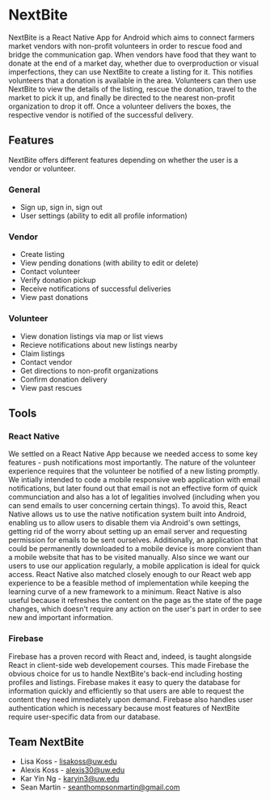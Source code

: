 # NextBite
NextBite is a React Native App for Android which aims to connect farmers market vendors with non-profit volunteers in order to rescue food and bridge the communication gap. When vendors have food that they want to donate at the end of a market day, whether due to overproduction or visual imperfections, they can use NextBite to create a listing for it. This notifies volunteers that a donation is available in the area. Volunteers can then use NextBite to view the details of the listing, rescue the donation, travel to the market to pick it up, and finally be directed to the nearest non-profit organization to drop it off. Once a volunteer delivers the boxes, the respective vendor is notified of the successful delivery. 

## Features
NextBite offers different features depending on whether the user is a vendor or volunteer. 

### General 
* Sign up, sign in, sign out
* User settings (ability to edit all profile information)

### Vendor
* Create listing
* View pending donations (with ability to edit or delete)
* Contact volunteer
* Verify donation pickup
* Receive notifications of successful deliveries
* View past donations

### Volunteer
* View donation listings via map or list views
* Recieve notifications about new listings nearby
* Claim listings
* Contact vendor
* Get directions to non-profit organizations
* Confirm donation delivery
* View past rescues

## Tools

### React Native
We settled on a React Native App because we needed access to some key features - push notifications most importantly. The nature of the volunteer experience requires that the volunteer be notified of a new listing promptly. We intially intended to code a mobile responsive web application with email notifications, but later found out that email is not an effective form of quick communciation and also has a lot of legalities involved (including when you can send emails to user concerning certain things). To avoid this, React Native allows us to use the native notification system built into Android, enabling us to allow users to disable them via Android's own settings, getting rid of the worry about setting up an email server and requesting permission for emails to be sent ourselves. Additionally, an application that could be permanently downloaded to a mobile device is more convient than a mobile website that has to be visited manually. Also since we want our users to use our application regularly, a mobile application is ideal for quick access. React Native also matched closely enough to our React web app experience to be a feasible method of implementation while keeping the learning curve of a new framework to a minimum. React Native is also useful because it refreshes the content on the page as the state of the page changes, which doesn't require any action on the user's part in order to see new and important information. 

### Firebase
Firebase has a proven record with React and, indeed, is taught alongside React in client-side web developement courses. This made Firebase the obvious choice for us to handle NextBite's back-end including hosting profiles and listings. Firebase makes it easy to query the database for information quickly and efficiently so that users are able to request the content they need immediately upon demand. Firebase also handles user authentication which is necessary because most features of NextBite require user-specific data from our database.

## Team NextBite
* Lisa Koss  -  lisakoss@uw.edu
* Alexis Koss -  alexis30@uw.edu
* Kar Yin Ng -  karyin3@uw.edu 
* Sean Martin - seanthompsonmartin@gmail.com
